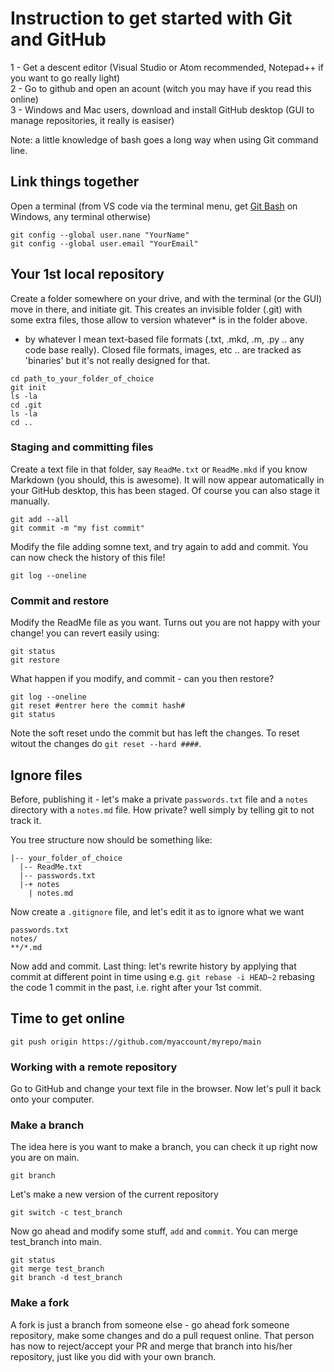 # Instruction to get started with Git and GitHub

1 - Get a descent editor (Visual Studio or Atom recommended, Notepad++ if you want to go really light)  
2 - Go to github and open an acount (witch you may have if you read this online)  
3 - Windows and Mac users, download and install GitHub desktop  (GUI to manage repositories, it really is easiser)  
  
Note: a little knowledge of bash goes a long way when using Git command line.  

## Link things together

Open a terminal (from VS code via the terminal menu, get [Git Bash](https://gitforwindows.org/) on Windows, any terminal otherwise)  
 
```
git config --global user.nane "YourName"   
git config --global user.email "YourEmail"
```

## Your 1st local repository

Create a folder somewhere on your drive, and with the terminal (or the GUI) move in there, and initiate git. This creates an invisible folder (.git) with some extra files, those allow to version whatever* is in the folder above.

* by whatever I mean text-based file formats (.txt, .mkd, .m, .py .. any code base really). Closed file formats, images, etc .. are tracked as 'binaries' but it's not really designed for that. 

```
cd path_to_your_folder_of_choice  
git init  
ls -la
cd .git
ls -la
cd ..
```
### Staging and committing files

Create a text file in that folder, say ``ReadMe.txt`` or ``ReadMe.mkd`` if you know Markdown (you should, this is awesome). It will now appear automatically in your GitHub desktop, this has been staged. Of course you can also stage it manually.

```
git add --all
git commit -m "my fist commit"
```

Modify the file adding somne text, and try again to add and commit. You can now check the history of this file!  

```
git log --oneline
```

### Commit and restore 

Modify the ReadMe file as you want. Turns out you are not happy with your change! you can revert easily using:
```
git status
git restore
```

What happen if you modify, and commit - can you then restore?
```
git log --oneline
git reset #entrer here the commit hash#
git status
```

Note the soft reset undo the commit but has left the changes. To reset witout the changes do ``git reset --hard ####``.  

## Ignore files

Before, publishing it - let's make a private ``passwords.txt`` file and a ``notes`` directory with a ``notes.md`` file. How private? well simply by telling git to not track it.  

You tree structure now should be something like:  

```
|-- your_folder_of_choice  
  |-- ReadMe.txt  
  |-- passwords.txt  
  |-+ notes  
    | notes.md  
```

Now create a ``.gitignore`` file, and let's edit it as to ignore what we want

```.gitignore
passwords.txt
notes/
**/*.md
```

Now add and commit. Last thing: let's rewrite history by applying that commit at different point in time using e.g. ``git rebase -i HEAD~2`` rebasing the code 1 commit in the past, i.e. right after your 1st commit. 

## Time to get online

```
git push origin https://github.com/myaccount/myrepo/main
```

### Working with a remote repository

Go to GitHub and change your text file in the browser. Now let's pull it back onto your computer.


### Make a branch 

The idea here is you want to make a branch, you can check it up right now you are on main.

```
git branch
```

Let's make a new version of the current repository
```
git switch -c test_branch
```

Now go ahead and modify some stuff, ``add`` and ``commit``. You can merge test_branch into main.

```
git status
git merge test_branch
git branch -d test_branch
```

### Make a fork 

 A fork is just a branch from someone else - go ahead fork someone repository, make some changes and do a pull request online. That person has now to reject/accept your PR and merge that branch into his/her repository, just like you did with your own branch.  









